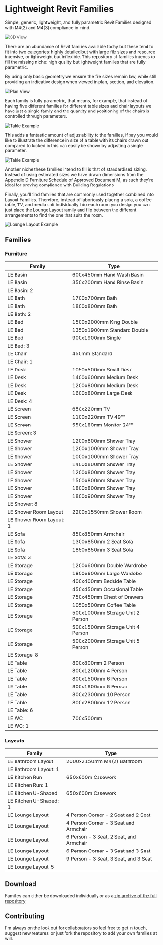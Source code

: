 # Lightweight Revit Families

Simple, generic, lightweight, and fully parametric Revit Families designed with M4(2) and M4(3) compliance in mind.

![3D View](https://raw.githubusercontent.com/StudioLE/RevitFamilies/master/Examples/Screenshots/Index%203D.png)

There are an abundance of Revit families available today but these tend to fit into two categories: highly detailed but with large file sizes and resource intensive, or lightweight but inflexible. This repository of families intends to fill the missing niche: high quality but lightweight families that are fully parametric.

By using only basic geometry we ensure the file sizes remain low, while still providing an indicative design when viewed in plan, section, and elevation.

![Plan View](https://raw.githubusercontent.com/StudioLE/RevitFamilies/master/Examples/Screenshots/Index%20Plan%2001.png)

Each family is fully parametric, that means, for example, that instead of having five different families for different table sizes and chair layouts we have just a single family and the quantity and positioning of the chairs is controlled through parameters.

![Table Example](https://raw.githubusercontent.com/StudioLE/RevitFamilies/master/Examples/Screenshots/Table%20Example%2002.gif)

This adds a fantastic amount of adjustability to the families, if say you would like to illustrate the difference in size of a table with its chairs drawn out compared to tucked in this can easily be shown by adjusting a single parameter.

![Table Example](https://raw.githubusercontent.com/StudioLE/RevitFamilies/master/Examples/Screenshots/Table%20Example%2001.gif)

Another niche these families intend to fill is that of standardised sizing. Instead of using estimated sizes we have drawn dimensions from the Appendix D Furniture Schedule of Approved Document M, as such they're ideal for proving compliance with Building Regulations.

Finally, you'll find families that are commonly used together combined into Layout Families. Therefore, instead of laboriously placing a sofa, a coffee table, TV, and media unit individually into each room you design you can just place the Lounge Layout family and flip between the different arrangements to find the one that suits the room.

![Lounge Layout Example](https://raw.githubusercontent.com/StudioLE/RevitFamilies/master/Examples/Screenshots/Lounge%20Layout%20Example%2001.gif)

## Families

### Furniture

| Family | Type |
| --- | --- |
| LE Basin | 600x450mm Hand Wash Basin |
| LE Basin | 350x200mm Hand Rinse Basin |
| LE Basin: 2 |  |
| LE Bath | 1700x700mm Bath |
| LE Bath | 1800x800mm Bath |
| LE Bath: 2 |  |
| LE Bed | 1500x2000mm King Double |
| LE Bed | 1350x1900mm Standard Double |
| LE Bed | 900x1900mm Single |
| LE Bed: 3 |  |
| LE Chair | 450mm Standard |
| LE Chair: 1 |  |
| LE Desk | 1050x500mm Small Desk |
| LE Desk | 1400x600mm Medium Desk |
| LE Desk | 1200x800mm Medium Desk |
| LE Desk | 1600x800mm Large Desk |
| LE Desk: 4 |  |
| LE Screen | 650x220mm TV |
| LE Screen | 1100x220mm TV 49"" |
| LE Screen | 550x180mm Monitor 24"" |
| LE Screen: 3 |  |
| LE Shower | 1200x800mm Shower Tray |
| LE Shower | 1200x1000mm Shower Tray |
| LE Shower | 1000x1000mm Shower Tray |
| LE Shower | 1400x800mm Shower Tray |
| LE Shower | 1200x800mm Shower Tray |
| LE Shower | 1500x800mm Shower Tray |
| LE Shower | 1800x800mm Shower Tray |
| LE Shower | 1800x900mm Shower Tray |
| LE Shower: 8 |  |
| LE Shower Room Layout | 2200x1550mm Shower Room |
| LE Shower Room Layout: 1 |  |
| LE Sofa | 850x850mm Armchair |
| LE Sofa | 1300x850mm 2 Seat Sofa |
| LE Sofa | 1850x850mm 3 Seat Sofa |
| LE Sofa: 3 |  |
| LE Storage | 1200x600mm Double Wardrobe |
| LE Storage | 1800x600mm Large Wardobe |
| LE Storage | 400x400mm Bedside Table |
| LE Storage | 450x450mm Occasional Table |
| LE Storage | 750x450mm Chest of Drawers |
| LE Storage | 1050x500mm Coffee Table |
| LE Storage | 500x1000mm Storage Unit 2 Person |
| LE Storage | 500x1500mm Storage Unit 4 Person |
| LE Storage | 500x2000mm Storage Unit 5 Person |
| LE Storage: 8 |  |
| LE Table | 800x800mm 2 Person |
| LE Table | 800x1200mm 4 Person |
| LE Table | 800x1500mm 6 Person |
| LE Table | 800x1800mm 8 Person |
| LE Table | 800x2300mm 10 Person |
| LE Table | 800x2800mm 12 Person |
| LE Table: 6 |  |
| LE WC | 700x500mm |
| LE WC: 1 |  |


###  Layouts

| Family | Type | 
| --- | --- |
| LE Bathroom Layout | 2000x2150mm M4(2) Bathroom |
| LE Bathroom Layout: 1 |  |
| LE Kitchen Run | 650x600m Casework |
| LE Kitchen Run: 1 |  |
| LE Kitchen U-Shaped | 650x600m Casework |
| LE Kitchen U-Shaped: 1 |  |
| LE Lounge Layout | 4 Person Corner - 2 Seat and 2 Seat |
| LE Lounge Layout | 4 Person Corner - 3 Seat and Armchair |
| LE Lounge Layout | 6 Person - 3 Seat, 2 Seat, and Armchair |
| LE Lounge Layout | 6 Person Corner - 3 Seat and 3 Seat |
| LE Lounge Layout | 9 Person - 3 Seat, 3 Seat, and 3 Seat |
| LE Lounge Layout: 5 |  |

## Download

Families can either be downloaded individually or as a [zip archive of the full repository](https://github.com/StudioLE/RevitFamilies/archive/master.zip)

## Contributing

I'm always on the look out for collaborators so feel free to get in touch, suggest new features, or just fork the repository to add your own families at will.
